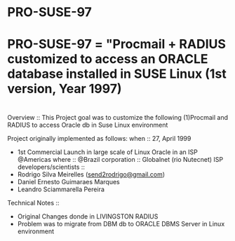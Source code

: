 # PRO-SUSE-97
# PRO-SUSE-97 = "Procmail + RADIUS customized to access an ORACLE database installed in SUSE Linux (1st version, Year 1997)
#

Overview ::
This Project goal was to customize the following (1)Procmail and RADIUS to access Oracle db in Suse Linux environment

Project originally implemented as follows:
when                  :: 27, April 1999
- 1st Commercial Launch in large scale of Linux Oracle in an ISP @Americas
where                 :: @Brazil
corporation           :: Globalnet (rio Nutecnet) ISP
developers/scientists ::
- Rodrigo Silva Meirelles (send2rodrigo@gmail.com)
- Daniel Ernesto Guimaraes Marques
- Leandro Sciammarella Pereira

Technical Notes ::
- Original Changes donde in LIVINGSTON RADIUS
- Problem was to migrate from DBM db to ORACLE DBMS Server in Linux environment
